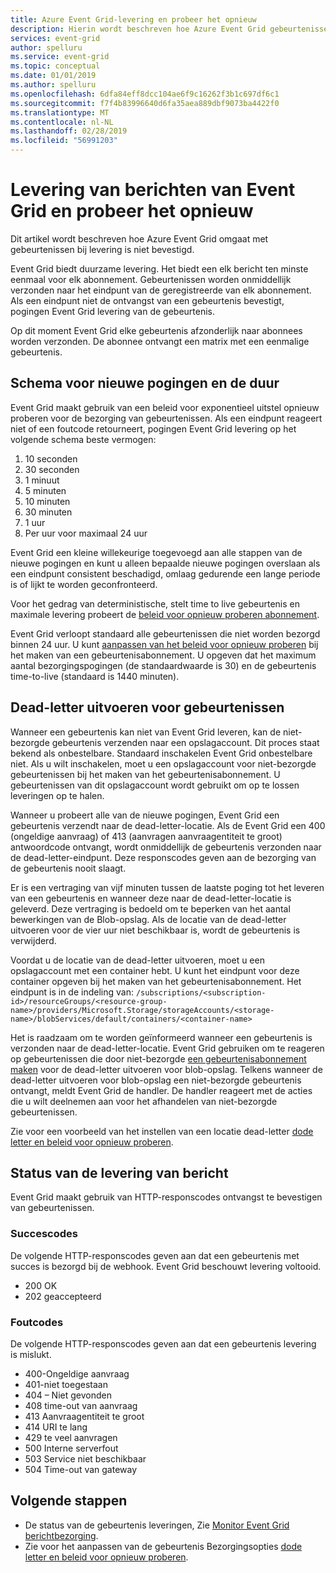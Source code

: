 ```yaml
---
title: Azure Event Grid-levering en probeer het opnieuw
description: Hierin wordt beschreven hoe Azure Event Grid gebeurtenissen biedt en hoe deze omgaat met niet-bezorgde berichten.
services: event-grid
author: spelluru
ms.service: event-grid
ms.topic: conceptual
ms.date: 01/01/2019
ms.author: spelluru
ms.openlocfilehash: 6dfa84eff8dcc104ae6f9c16262f3b1c697df6c1
ms.sourcegitcommit: f7f4b83996640d6fa35aea889dbf9073ba4422f0
ms.translationtype: MT
ms.contentlocale: nl-NL
ms.lasthandoff: 02/28/2019
ms.locfileid: "56991203"
---
```

# <a name="event-grid-message-delivery-and-retry"></a>Levering van berichten van Event Grid en probeer het opnieuw

Dit artikel wordt beschreven hoe Azure Event Grid omgaat met gebeurtenissen bij levering is niet bevestigd.

Event Grid biedt duurzame levering. Het biedt een elk bericht ten minste eenmaal voor elk abonnement. Gebeurtenissen worden onmiddellijk verzonden naar het eindpunt van de geregistreerde van elk abonnement. Als een eindpunt niet de ontvangst van een gebeurtenis bevestigt, pogingen Event Grid levering van de gebeurtenis.

Op dit moment Event Grid elke gebeurtenis afzonderlijk naar abonnees worden verzonden. De abonnee ontvangt een matrix met een eenmalige gebeurtenis.

## <a name="retry-schedule-and-duration"></a>Schema voor nieuwe pogingen en de duur

Event Grid maakt gebruik van een beleid voor exponentieel uitstel opnieuw proberen voor de bezorging van gebeurtenissen. Als een eindpunt reageert niet of een foutcode retourneert, pogingen Event Grid levering op het volgende schema beste vermogen:

1. 10 seconden
1. 30 seconden
1. 1 minuut
1. 5 minuten
1. 10 minuten
1. 30 minuten
1. 1 uur
1. Per uur voor maximaal 24 uur

Event Grid een kleine willekeurige toegevoegd aan alle stappen van de nieuwe pogingen en kunt u alleen bepaalde nieuwe pogingen overslaan als een eindpunt consistent beschadigd, omlaag gedurende een lange periode is of lijkt te worden geconfronteerd.

Voor het gedrag van deterministische, stelt time to live gebeurtenis en maximale levering probeert de [beleid voor opnieuw proberen abonnement](manage-event-delivery.md).

Event Grid verloopt standaard alle gebeurtenissen die niet worden bezorgd binnen 24 uur. U kunt [aanpassen van het beleid voor opnieuw proberen](manage-event-delivery.md) bij het maken van een gebeurtenisabonnement. U opgeven dat het maximum aantal bezorgingspogingen (de standaardwaarde is 30) en de gebeurtenis time-to-live (standaard is 1440 minuten).

## <a name="dead-letter-events"></a>Dead-letter uitvoeren voor gebeurtenissen

Wanneer een gebeurtenis kan niet van Event Grid leveren, kan de niet-bezorgde gebeurtenis verzenden naar een opslagaccount. Dit proces staat bekend als onbestelbare. Standaard inschakelen Event Grid onbestelbare niet. Als u wilt inschakelen, moet u een opslagaccount voor niet-bezorgde gebeurtenissen bij het maken van het gebeurtenisabonnement. U gebeurtenissen van dit opslagaccount wordt gebruikt om op te lossen leveringen op te halen.

Wanneer u probeert alle van de nieuwe pogingen, Event Grid een gebeurtenis verzendt naar de dead-letter-locatie. Als de Event Grid een 400 (ongeldige aanvraag) of 413 (aanvragen aanvraagentiteit te groot) antwoordcode ontvangt, wordt onmiddellijk de gebeurtenis verzonden naar de dead-letter-eindpunt. Deze responscodes geven aan de bezorging van de gebeurtenis nooit slaagt.

Er is een vertraging van vijf minuten tussen de laatste poging tot het leveren van een gebeurtenis en wanneer deze naar de dead-letter-locatie is geleverd. Deze vertraging is bedoeld om te beperken van het aantal bewerkingen van de Blob-opslag. Als de locatie van de dead-letter uitvoeren voor de vier uur niet beschikbaar is, wordt de gebeurtenis is verwijderd.

Voordat u de locatie van de dead-letter uitvoeren, moet u een opslagaccount met een container hebt. U kunt het eindpunt voor deze container opgeven bij het maken van het gebeurtenisabonnement. Het eindpunt is in de indeling van: `/subscriptions/<subscription-id>/resourceGroups/<resource-group-name>/providers/Microsoft.Storage/storageAccounts/<storage-name>/blobServices/default/containers/<container-name>`

Het is raadzaam om te worden geïnformeerd wanneer een gebeurtenis is verzonden naar de dead-letter-locatie. Event Grid gebruiken om te reageren op gebeurtenissen die door niet-bezorgde [een gebeurtenisabonnement maken](../storage/blobs/storage-blob-event-quickstart.md?toc=%2fazure%2fevent-grid%2ftoc.json) voor de dead-letter uitvoeren voor blob-opslag. Telkens wanneer de dead-letter uitvoeren voor blob-opslag een niet-bezorgde gebeurtenis ontvangt, meldt Event Grid de handler. De handler reageert met de acties die u wilt deelnemen aan voor het afhandelen van niet-bezorgde gebeurtenissen.

Zie voor een voorbeeld van het instellen van een locatie dead-letter [dode letter en beleid voor opnieuw proberen](manage-event-delivery.md).

## <a name="message-delivery-status"></a>Status van de levering van bericht

Event Grid maakt gebruik van HTTP-responscodes ontvangst te bevestigen van gebeurtenissen. 

### <a name="success-codes"></a>Succescodes

De volgende HTTP-responscodes geven aan dat een gebeurtenis met succes is bezorgd bij de webhook. Event Grid beschouwt levering voltooid.

- 200 OK
- 202 geaccepteerd

### <a name="failure-codes"></a>Foutcodes

De volgende HTTP-responscodes geven aan dat een gebeurtenis levering is mislukt.

- 400-Ongeldige aanvraag
- 401-niet toegestaan
- 404 – Niet gevonden
- 408 time-out van aanvraag
- 413 Aanvraagentiteit te groot
- 414 URI te lang
- 429 te veel aanvragen
- 500 Interne serverfout
- 503 Service niet beschikbaar
- 504 Time-out van gateway

## <a name="next-steps"></a>Volgende stappen

* De status van de gebeurtenis leveringen, Zie [Monitor Event Grid berichtbezorging](monitor-event-delivery.md).
* Zie voor het aanpassen van de gebeurtenis Bezorgingsopties [dode letter en beleid voor opnieuw proberen](manage-event-delivery.md).